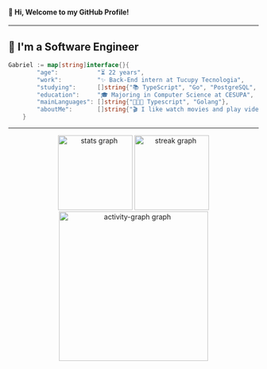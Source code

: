 #### 👋 Hi, Welcome to my GitHub Profile!


----
🚀 I'm a **Software Engineer**
----

```go
Gabriel := map[string]interface{}{
        "age":           "⏳ 22 years",
        "work":          "✨ Back-End intern at Tucupy Tecnologia",
        "studying":      []string{"📚 TypeScript", "Go", "PostgreSQL", "Docker", "Github Actions"},
        "education":     "🎓 Majoring in Computer Science at CESUPA",
        "mainLanguages": []string{"👩🏻‍💻 Typescript", "Golang"},
        "aboutMe":       []string{"🎬 I like watch movies and play video games","CS player and Metal Gear's fan"},
    }
```
----
<div align="center">
  <img src="https://github-readme-stats.vercel.app/api?username=gabrielmatsan&hide_title=false&hide_rank=false&show_icons=true&include_all_commits=true&count_private=true&disable_animations=false&theme=dracula&locale=en&hide_border=false&order=1" height="150" alt="stats graph"  />
  <img src="https://streak-stats.demolab.com?user=gabrielmatsan&locale=en&mode=daily&theme=dracula&hide_border=false&border_radius=5&order=3" height="150" alt="streak graph"  />
  <img src="https://github-readme-activity-graph.vercel.app/graph?username=gabrielmatsan&radius=16&theme=react&area=true&order=5" height="300" alt="activity-graph graph"  />
</div>

###
